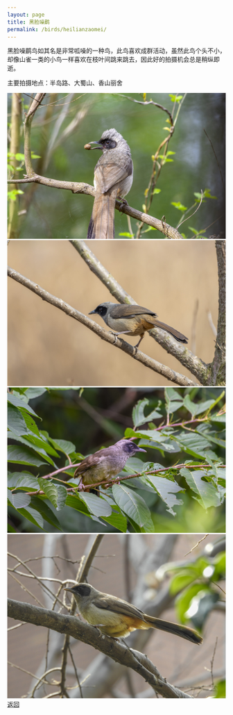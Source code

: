 ```yaml
---
layout: page
title: 黑脸噪鹛
permalink: /birds/heilianzaomei/
---
```

黑脸噪鹛鸟如其名是非常呱噪的一种鸟，此鸟喜欢成群活动，虽然此鸟个头不小，却像山雀一类的小鸟一样喜欢在枝叶间跳来跳去，因此好的拍摄机会总是稍纵即逝。

主要拍摄地点：半岛路、大蜀山、香山丽舍

![](../picture/黑脸噪鹛/DSC_4094-NEF_DxO_DeepPRIME.jpg)
![](../picture/黑脸噪鹛/DSC_1517-NEF_DxO_DeepPRIME.jpg)
![](../picture/黑脸噪鹛/DSC_6141-NEF_DxO_DeepPRIME.jpg)
![](../picture/黑脸噪鹛/DSCN0823-edit.jpg)
[返回](../../)

